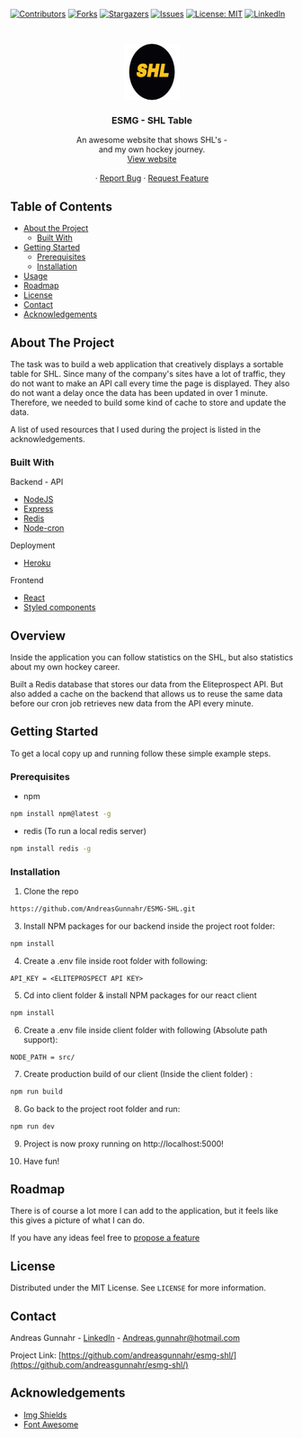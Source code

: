


[![Contributors][contributors-shield]][contributors-url]
[![Forks][forks-shield]][forks-url]
[![Stargazers][stars-shield]][stars-url]
[![Issues][issues-shield]][issues-url]
[![License: MIT][license-shield]][license-url]
[![LinkedIn][linkedin-shield]][linkedin-url]

<!-- PROJECT LOGO -->
<br />
<p align="center">
  <a href="https://github.com/andreasgunnahr/ESMG-SHL/">
    <img src="https://github.com/AndreasGunnahr/ESMG-SHL/blob/master/client/src/assets/logo.png" alt="Logo" width="100" height="100">
  </a>

  <h3 align="center">ESMG - SHL Table</h3>

  <p align="center">
    An awesome website that shows SHL's -
    <br />
     and my own hockey journey.
    <br />
     <a href="https://esmg-shl.herokuapp.com/">View website</a>
    <br />
    <br />
    ·
    <a href="https://esmg-shl.herokuapp.com/issues">Report Bug</a>
    ·
    <a href="https://esmg-shl.herokuapp.com/issues">Request Feature</a>
  </p>
</p>

## Table of Contents

- [About the Project](#about-the-project)
  - [Built With](#built-with)
- [Getting Started](#getting-started)
  - [Prerequisites](#prerequisites)
  - [Installation](#installation)
- [Usage](#usage)
- [Roadmap](#roadmap)
- [License](#license)
- [Contact](#contact)
- [Acknowledgements](#acknowledgements)

## About The Project

The task was to build a web application that creatively displays a sortable table for SHL. Since many of the company's sites have a lot of traffic, they do not want to make an API call every time the page is displayed. They also do not want a delay once the data has been updated in over 1 minute. Therefore, we needed to build some kind of cache to store and update the data.

A list of used resources that I used during the project is listed in the acknowledgements.

### Built With

Backend - API

- [NodeJS](www.nodejs.org)
- [Express](www.expressjs.com)
- [Redis](www.redis.io)
- [Node-cron](https://www.npmjs.com/package/node-cron)

Deployment

- [Heroku](www.heroku.com)

Frontend

- [React](wwww.reactjs.org)
- [Styled components](www.styled-components.com)

## Overview

Inside the application you can follow statistics on the SHL, but also statistics about my own hockey career.

Built a Redis database that stores our data from the Eliteprospect API. But also added a cache on the backend that allows us to reuse the same data before our cron job retrieves new data from the API every minute.


## Getting Started

To get a local copy up and running follow these simple example steps.

### Prerequisites

- npm

```sh
npm install npm@latest -g
```

- redis (To run a local redis server)

```sh
npm install redis -g
```

### Installation

1. Clone the repo

```sh
https://github.com/AndreasGunnahr/ESMG-SHL.git
```

3. Install NPM packages for our backend inside the project root folder:

```sh
npm install
```

4. Create a .env file inside root folder with following:

```JS
API_KEY = <ELITEPROSPECT API KEY>
```

5. Cd into client folder & install NPM packages for our react client

```sh
npm install
```

6. Create a .env file inside client folder with following (Absolute path support):

```JS
NODE_PATH = src/
```

7. Create production build of our client (Inside the client folder) :

```sh
npm run build
```

8. Go back to the project root folder and run: 

```sh
npm run dev
```

9.  Project is now proxy running on http://localhost:5000!

10.  Have fun!

## Roadmap

There is of course a lot more I can add to the application, but it feels like this gives a picture of what I can do.

If you have any ideas feel free to [propose a feature](https://github.com/andreasgunnahr/nackademin-todo-app/issues)

## License

Distributed under the MIT License. See `LICENSE` for more information.

## Contact

Andreas Gunnahr - [LinkedIn](https://www.linkedin.com/in/andreas-gunnahr-8310a8129/) - Andreas.gunnahr@hotmail.com

Project Link: [https://github.com/andreasgunnahr/esmg-shl/](https://github.com/andreasgunnahr/esmg-shl/)

## Acknowledgements

- [Img Shields](https://shields.io)
- [Font Awesome](https://fontawesome.com)

[contributors-shield]: https://img.shields.io/github/contributors/AndreasGunnahr/esmg-sh.svg?style=flat-square
[contributors-url]: https://github.com/andreasgunnahr/esmg-sh/graphs/contributors
[forks-shield]: https://img.shields.io/github/forks/AndreasGunnahr/esmg-sh.svg?style=flat-square
[forks-url]: https://github.com/andreasgunnahr/esmg-sh/network/members
[stars-shield]: https://img.shields.io/github/stars/AndreasGunnahr/esmg-sh.svg?style=flat-square
[stars-url]: https://github.com/andreasgunnahr/esmg-sh/stargazers
[issues-shield]: https://img.shields.io/github/issues/AndreasGunnahr/esmg-sh.svg?style=flat-square
[issues-url]: https://github.com/andreasgunnahr/esmg-shl/issues
[license-shield]: https://img.shields.io/badge/License-MIT-yellow.svg
[license-url]: https://opensource.org/licenses/MIT
[linkedin-shield]: https://img.shields.io/badge/-LinkedIn-black.svg?style=flat-square&logo=linkedin&colorB=555
[linkedin-url]: https://www.linkedin.com/in/andreas-gunnahr-8310a8129

